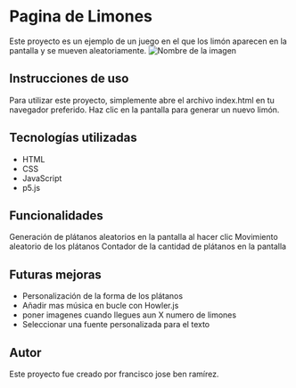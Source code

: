 
# Pagina de Limones
Este proyecto es un ejemplo de un juego en el que los limón aparecen en la pantalla y se mueven aleatoriamente.
![Nombre de la imagen](https://i.imgur.com/ehYpT4a.png)






## Instrucciones de uso

Para utilizar este proyecto, simplemente abre el archivo index.html en tu navegador preferido. Haz clic en la pantalla para generar un nuevo limón.


## Tecnologías utilizadas

- HTML
- CSS
- JavaScript
- p5.js




## Funcionalidades
Generación de plátanos aleatorios en la pantalla al hacer clic
Movimiento aleatorio de los plátanos
Contador de la cantidad de plátanos en la pantalla


## Futuras mejoras
- Personalización de la forma de los plátanos
- Añadir mas música en bucle con Howler.js
- poner imagenes cuando llegues aun X numero de limones
- Seleccionar una fuente personalizada para el texto
## Autor
Este proyecto fue creado por francisco jose ben ramírez.
